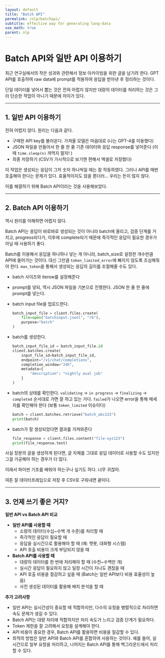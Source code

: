 ```yaml
---
layout: default
title: "Batch API" 
permalink: /nlp/batchapi/
subtitle: effective way for generating lang-data 
use_math: true
parent: nlp
---
```


# Batch API와 일반 API 이용하기 

최근 연구실에서의 작은 성과와 관련해서 정보 아카이빙을 위한 글을 남기려 한다. GPT API를 호출하여 raw data에 prompt를 적용하여 응답을 받아낸 후 정리하는 것이다.

단일 데이터를 넣어서 뽑는 것은 전혀 어렵지 않지만 대량의 데이터를 처리하는 것은 그리 단순한 작업이 아니기 때문에 차이가 있다.

---

## 1. 일반 API 이용하기

전혀 어렵지 않다. 원리는 다음과 같다.

- 구매한 API key를 불러온다. 가져올 모델은 마음대로 (나는 GPT-4를 이용했다)
- JSON 파일을 만들어서 한 줄 한 줄 기존 데이터와 응답 response를 넣어준다 (이때 `time.sleep(n)` 까먹지 말자! )
- 최종 저장하기 (CSV가 가시적으로 보기엔 편해서 엑셀로 저장했다)

이 작업은 생성되는 응답이 그저 숫자 하나씩일 때는 잘 작동하였다. 그러나 API를 매번 호출해야 한다는 문제가 있다. 효율적이지도 않을 뿐더러... 우리는 돈이 많지 않다.

이를 해결하기 위해 Batch API이라는 것을 사용해보았다.

---

## 2. Batch API 이용하기

역시 원리를 이해하면 어렵지 않다.

Batch API는 응답이 바로바로 생성되는 것이 아니라 batch에 올리고, 검증 단계를 거치고, progress되다가, 이후에 complete되기 때문에 즉각적인 응답이 필요한 경우가 아닐 때 사용하기 좋다.

Batch를 이용해서 응답을 하나하나 넣는 게 아니라, batch_size로 설정한 개수만큼 API에 들어가는 것이다. 대신 그만큼 `token_limited_error`에 빠지지 않도록 조심해줘야 한다. `max_token`을 통해서 생성되는 응답의 길이를 조절해줄 수도 있다.

- batch 사이즈와 iterow를 설정해준다
- prompt를 넣되, 역시 JSON 파일을 기본으로 진행한다. JSON 한 줄 한 줄에 prompt를 넣는다.
- batch input file을 업로드한다.
    
    ```python
    batch_input_file = client.files.create(
        file=open("batchinput.jsonl", "rb"),
        purpose="batch"
    )
    ```
    
- batch를 생성한다.
    
    ```python
    batch_input_file_id = batch_input_file.id
    client.batches.create(
        input_file_id=batch_input_file_id,
        endpoint="/v1/chat/completions",
        completion_window="24h",
        metadata={
            "description": "nightly eval job"
        }
    )
    ```
    
- batch의 상태를 확인한다. `validating` → `in progress` → `finalizing` → `completed` 순서대로 가면 잘 하고 있는 거다. `failed`가 나오면 error을 통해 메세지를 확인해야 한다 (보통 `token_limited` 이슈이다)
    
    ```python
    batch = client.batches.retrieve("batch_abc123")
    print(batch)
    ```
    
- batch가 잘 생성되었다면 결과를 가져와준다
    
    ```python
    file_response = client.files.content("file-xyz123")
    print(file_response.text)
    ```
    

사실 장문의 글을 생성하게 된다면, 글 자체를 그대로 응답 데이터로 사용할 수도 있지만 그걸 가공해야 하는 경우가 더 많다.

이래서 파이썬 기초를 배워야 하는구나 싶기도 하다. 너무 귀찮아.

여튼 잘 데이터프레임으로 저장 후 CSV로 구워내면 끝이다.

---

## 3. 언제 쓰기 좋은 거지?

**일반 API vs Batch API 비교**

- **일반 API를 사용할 때**
    - 소량의 데이터(수십~수백 개 수준)를 처리할 때
    - 즉각적인 응답이 필요할 때
    - 응답을 실시간으로 활용해야 할 때 (예: 챗봇, 대화형 시스템)
    - API 호출 비용이 크게 부담되지 않을 때
- **Batch API를 사용할 때**
    - 대량의 데이터를 한 번에 처리해야 할 때 (수천~수백만 개)
    - 실시간 응답이 필요하지 않고 일정 시간이 지나도 괜찮을 때
    - API 호출 비용을 절감하고 싶을 때 (Batch는 일반 API보다 비용 효율성이 높음)
    - 사전 생성된 데이터를 활용해 배치 분석을 할 때

**추가 고려사항**

- 일반 API는 실시간성이 중요할 때 적합하지만, 다수의 요청을 병렬적으로 처리하면 속도 문제가 생길 수 있다.
- Batch API는 대량 처리에 적합하지만 처리 속도가 느리고 검증 단계가 필요하다.
- Token 제한을 잘 고려해서 요청을 설계해야 한다.
- API 비용이 중요한 경우, Batch API를 활용하면 비용을 절감할 수 있다.
- 최적의 방법은 일반 API와 Batch API를 혼합하여 사용하는 것이다. 예를 들어, 실시간으로 일부 요청을 처리하고, 나머지는 Batch API를 통해 백그라운드에서 처리할 수 있다.